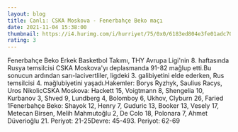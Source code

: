 ```yaml
--- 
layout: blog
title: Canlı: CSKA Moskova - Fenerbahçe Beko maçı
date: 2021-11-04 15:38:00
thumbnail: https://i4.hurimg.com/i/hurriyet/75/0x0/6183ed804e3fe01adc70b27f.jpg
rating: 3
---
```

Fenerbahçe Beko Erkek Basketbol Takımı, THY Avrupa Ligi'nin 8. haftasında Rusya temsilcisi CSKA Moskova'yı deplasmanda 91-82 mağlup etti.Bu sonucun ardından sarı-lacivertliler, ligdeki 3. galibiyetini elde ederken, Rus temsilcisi 4. mağlubiyetini yaşadı.Hakemler: Borys Ryzhyk, Saulius Racys, Uros NikolicCSKA Moskova: Hackett 15, Voigtmann 8, Shengelia 10, Kurbanov 3, Shved 9, Lundberg 4, Bolomboy 6, Ukhov, Clyburn 26, Faried 1Fenerbahçe Beko: Shayok 12, Henry 7, Guduric 13, Booker 13, Vesely 17, Metecan Birsen, Melih Mahmutoğlu 2, De Colo 18, Polonara 7, Ahmet Düverioğlu 21. Periyot: 21-25Devre: 45-493. Periyot: 62-69